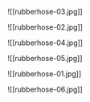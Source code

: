![[rubberhose-03.jpg]]

![[rubberhose-02.jpg]]

![[rubberhose-04.jpg]]

![[rubberhose-05.jpg]]

![[rubberhose-01.jpg]]

![[rubberhose-06.jpg]]

